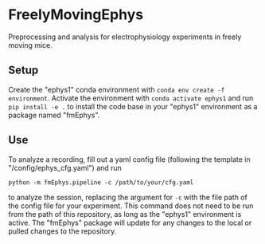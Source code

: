 # FreelyMovingEphys
Preprocessing and analysis for electrophysiology experiments in freely moving mice.

## Setup
Create the "ephys1" conda environment with `conda env create -f environment`. Activate the environment with `conda activate ephys1` and run `pip install -e .` to install the code base in your "ephys1" environment as a package named "fmEphys".

## Use


To analyze a recording, fill out a yaml config file (following the template in "/config/ephys_cfg.yaml") and run

`python -m fmEphys.pipeline -c /path/to/your/cfg.yaml`

to analyze the session, replacing the argument for `-c` with the file path of the config file for your experiment. This command does not need to be run from the path of this repository, as long as the "ephys1" environment is active. The "fmEphys" package will update for any changes to the local or pulled changes to the repository.